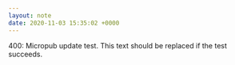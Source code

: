 ```yaml
---
layout: note
date: 2020-11-03 15:35:02 +0000
---
```


400: Micropub update test. This text should be replaced if the test succeeds.
